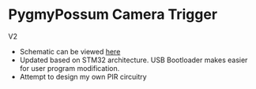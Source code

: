 # PygmyPossum Camera Trigger
V2
- Schematic can be viewed [here](./PygmyPossumV2_Hardware/PygmyPossumV2_Hardware.pdf)
- Updated based on STM32 architecture.
  USB Bootloader makes easier for user program modification.
- Attempt to design my own PIR circuitry 
